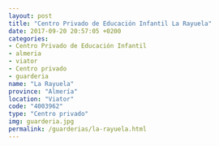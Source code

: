 ```yaml
---
layout: post
title: "Centro Privado de Educación Infantil La Rayuela"
date: 2017-09-20 20:57:05 +0200
categories:
- Centro Privado de Educación Infantil
- almeria
- viator
- Centro privado
- guarderia
name: "La Rayuela"
province: "Almería"
location: "Viator"
code: "4003962"
type: "Centro privado"
img: guarderia.jpg
permalink: /guarderias/la-rayuela.html
---
```

